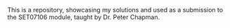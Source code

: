 This is a repository, showcasing my solutions and used as a submission to the SET07106 module, taught by Dr. Peter Chapman.
